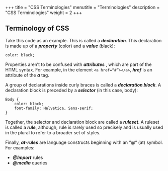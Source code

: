 +++
title = "CSS Terminologies"
menutitle = "Terminologies"
description = "CSS Terminologies"
weight = 2
+++

## Terminology of CSS

Take this code as an example. This is called a ***declaration***. This declaration is made up of a ***property*** (color) and a ***value*** (black):

```
color: black;
```

Properties aren’t to be confused with ***attributes*** , which are part of the HTML syntax. For example, in the element `<a href=“#”></a>`, ***href*** is an attribute of the ***a*** tag.

A group of declarations inside curly braces is called a ***declaration block***. A declaration block is preceded by a ***selector*** (in this case, body):

```
Body {
	color: block;
	font-family: Helvetica, Sans-serif;
}
```

Together, the selector and declaration block are called a ***ruleset***. A ruleset is called a ***rule***, although, rule is rarely used so precisely and is usually used in the plural to refer to a broader set of styles.

Finally, ***at-rules*** are language constructs beginning with an “@“ (at) symbol. For examples:
- ***@Import*** rules
- ***@media*** queries
